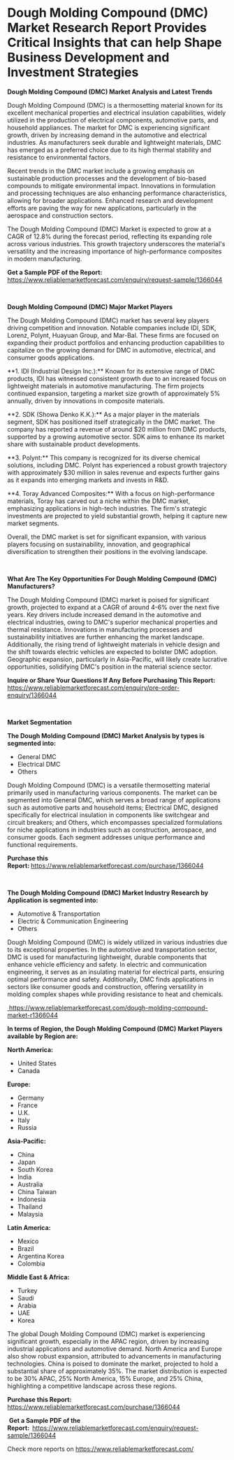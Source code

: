 <p><h1>Dough Molding Compound (DMC) Market Research Report Provides Critical Insights that can help Shape Business Development and Investment Strategies</h1></p><p><strong>Dough Molding Compound (DMC) Market Analysis and Latest Trends</strong></p>
<p><p>Dough Molding Compound (DMC) is a thermosetting material known for its excellent mechanical properties and electrical insulation capabilities, widely utilized in the production of electrical components, automotive parts, and household appliances. The market for DMC is experiencing significant growth, driven by increasing demand in the automotive and electrical industries. As manufacturers seek durable and lightweight materials, DMC has emerged as a preferred choice due to its high thermal stability and resistance to environmental factors.</p><p>Recent trends in the DMC market include a growing emphasis on sustainable production processes and the development of bio-based compounds to mitigate environmental impact. Innovations in formulation and processing techniques are also enhancing performance characteristics, allowing for broader applications. Enhanced research and development efforts are paving the way for new applications, particularly in the aerospace and construction sectors.</p><p>The Dough Molding Compound (DMC) Market is expected to grow at a CAGR of 12.8% during the forecast period, reflecting its expanding role across various industries. This growth trajectory underscores the material's versatility and the increasing importance of high-performance composites in modern manufacturing.</p></p>
<p><strong>Get a Sample PDF of the Report:&nbsp;</strong> <a href="https://www.reliablemarketforecast.com/enquiry/request-sample/1366044?utm_campaign=1875&utm_medium=2&utm_source=Github&utm_content=ia&utm_term=01022025&utm_id=dough-molding-compound-dmc">https://www.reliablemarketforecast.com/enquiry/request-sample/1366044</a></p>
<p>&nbsp;</p>
<p><strong>Dough Molding Compound (DMC) Major Market Players</strong></p>
<p><p>The Dough Molding Compound (DMC) market has several key players driving competition and innovation. Notable companies include IDI, SDK, Lorenz, Polynt, Huayuan Group, and Mar-Bal. These firms are focused on expanding their product portfolios and enhancing production capabilities to capitalize on the growing demand for DMC in automotive, electrical, and consumer goods applications.</p><p>**1. IDI (Industrial Design Inc.):** Known for its extensive range of DMC products, IDI has witnessed consistent growth due to an increased focus on lightweight materials in automotive manufacturing. The firm projects continued expansion, targeting a market size growth of approximately 5% annually, driven by innovations in composite materials.</p><p>**2. SDK (Showa Denko K.K.):** As a major player in the materials segment, SDK has positioned itself strategically in the DMC market. The company has reported a revenue of around $20 million from DMC products, supported by a growing automotive sector. SDK aims to enhance its market share with sustainable product developments.</p><p>**3. Polynt:** This company is recognized for its diverse chemical solutions, including DMC. Polynt has experienced a robust growth trajectory with approximately $30 million in sales revenue and expects further gains as it expands into emerging markets and invests in R&D.</p><p>**4. Toray Advanced Composites:** With a focus on high-performance materials, Toray has carved out a niche within the DMC market, emphasizing applications in high-tech industries. The firm's strategic investments are projected to yield substantial growth, helping it capture new market segments.</p><p>Overall, the DMC market is set for significant expansion, with various players focusing on sustainability, innovation, and geographical diversification to strengthen their positions in the evolving landscape.</p></p>
<p>&nbsp;</p>
<p><strong>What Are The Key Opportunities For Dough Molding Compound (DMC) Manufacturers?</strong></p>
<p><p>The Dough Molding Compound (DMC) market is poised for significant growth, projected to expand at a CAGR of around 4-6% over the next five years. Key drivers include increased demand in the automotive and electrical industries, owing to DMC's superior mechanical properties and thermal resistance. Innovations in manufacturing processes and sustainability initiatives are further enhancing the market landscape. Additionally, the rising trend of lightweight materials in vehicle design and the shift towards electric vehicles are expected to bolster DMC adoption. Geographic expansion, particularly in Asia-Pacific, will likely create lucrative opportunities, solidifying DMC's position in the material science sector.</p></p>
<p><strong>Inquire or Share Your Questions If Any Before Purchasing This Report:</strong> <a href="https://www.reliablemarketforecast.com/enquiry/pre-order-enquiry/1366044?utm_campaign=1875&utm_medium=2&utm_source=Github&utm_content=ia&utm_term=01022025&utm_id=dough-molding-compound-dmc">https://www.reliablemarketforecast.com/enquiry/pre-order-enquiry/1366044</a></p>
<p>&nbsp;</p>
<p><strong>Market Segmentation</strong></p>
<p><strong>The Dough Molding Compound (DMC) Market Analysis by types is segmented into:</strong></p>
<p><ul><li>General DMC</li><li>Electrical DMC</li><li>Others</li></ul></p>
<p><p>Dough Molding Compound (DMC) is a versatile thermosetting material primarily used in manufacturing various components. The market can be segmented into General DMC, which serves a broad range of applications such as automotive parts and household items; Electrical DMC, designed specifically for electrical insulation in components like switchgear and circuit breakers; and Others, which encompasses specialized formulations for niche applications in industries such as construction, aerospace, and consumer goods. Each segment addresses unique performance and functional requirements.</p></p>
<p><strong>Purchase this Report:&nbsp;</strong><a href="https://www.reliablemarketforecast.com/purchase/1366044?utm_campaign=1875&utm_medium=2&utm_source=Github&utm_content=ia&utm_term=01022025&utm_id=dough-molding-compound-dmc">https://www.reliablemarketforecast.com/purchase/1366044</a></p>
<p>&nbsp;</p>
<p><strong>The Dough Molding Compound (DMC) Market Industry Research by Application is segmented into:</strong></p>
<p><ul><li>Automotive & Transportation</li><li>Electric & Communication Engineering</li><li>Others</li></ul></p>
<p><p>Dough Molding Compound (DMC) is widely utilized in various industries due to its exceptional properties. In the automotive and transportation sector, DMC is used for manufacturing lightweight, durable components that enhance vehicle efficiency and safety. In electric and communication engineering, it serves as an insulating material for electrical parts, ensuring optimal performance and safety. Additionally, DMC finds applications in sectors like consumer goods and construction, offering versatility in molding complex shapes while providing resistance to heat and chemicals.</p></p>
<p><a href="https://www.reliablemarketforecast.com/dough-molding-compound-market-r1366044?utm_campaign=1875&utm_medium=2&utm_source=Github&utm_content=ia&utm_term=01022025&utm_id=dough-molding-compound-dmc">&nbsp;https://www.reliablemarketforecast.com/dough-molding-compound-market-r1366044</a></p>
<p><strong>In terms of Region, the Dough Molding Compound (DMC) Market Players available by Region are:</strong></p>
<p>
    <p> <strong> North America: </strong>
        <ul>
            <li>United States</li>
            <li>Canada</li>
        </ul>
        </p> 
    <p> <strong> Europe: </strong>
        <ul>
            <li>Germany</li>
            <li>France</li>
            <li>U.K.</li>
            <li>Italy</li>
            <li>Russia</li>
        </ul>
        </p> 
    <p> <strong> Asia-Pacific: </strong>
        <ul>
            <li>China</li>
            <li>Japan</li>
            <li>South Korea</li>
            <li>India</li>
            <li>Australia</li>
            <li>China Taiwan</li>
            <li>Indonesia</li>
            <li>Thailand</li>
            <li>Malaysia</li>
        </ul>
        </p> 
    <p> <strong> Latin America: </strong>
        <ul>
            <li>Mexico</li>
            <li>Brazil</li>
            <li>Argentina Korea</li>
            <li>Colombia</li>
        </ul>
        </p> 
    <p> <strong> Middle East & Africa: </strong>
        <ul>
            <li>Turkey</li>
            <li>Saudi</li>
            <li>Arabia</li>
            <li>UAE</li>
            <li>Korea</li>
        </ul>
    </p>
    </p>
<p><p>The global Dough Molding Compound (DMC) market is experiencing significant growth, especially in the APAC region, driven by increasing industrial applications and automotive demand. North America and Europe also show robust expansion, attributed to advancements in manufacturing technologies. China is poised to dominate the market, projected to hold a substantial share of approximately 35%. The market distribution is expected to be 30% APAC, 25% North America, 15% Europe, and 25% China, highlighting a competitive landscape across these regions.</p></p>
<p><strong>Purchase this Report: </strong><a href="https://www.reliablemarketforecast.com/purchase/1366044?utm_campaign=1875&utm_medium=2&utm_source=Github&utm_content=ia&utm_term=01022025&utm_id=dough-molding-compound-dmc">https://www.reliablemarketforecast.com/purchase/1366044</a></p>
<p>&nbsp;<strong>Get a Sample PDF of the Report:&nbsp;&nbsp;</strong><a href="https://www.reliablemarketforecast.com/enquiry/request-sample/1366044?utm_campaign=1875&utm_medium=2&utm_source=Github&utm_content=ia&utm_term=01022025&utm_id=dough-molding-compound-dmc">https://www.reliablemarketforecast.com/enquiry/request-sample/1366044</a></p>
<p><strong></strong></p>
<p>Check more reports on <a href="https://www.reliablemarketforecast.com/?utm_campaign=1875&utm_medium=2&utm_source=Github&utm_content=ia&utm_term=01022025&utm_id=dough-molding-compound-dmc">https://www.reliablemarketforecast.com/</a></p>